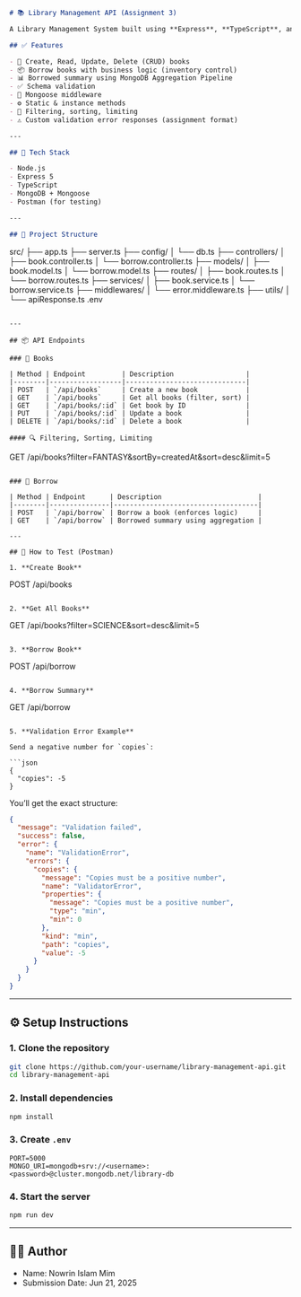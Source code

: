 ```markdown
# 📚 Library Management API (Assignment 3)

A Library Management System built using **Express**, **TypeScript**, and **MongoDB (Mongoose)**.

## ✅ Features

- 📖 Create, Read, Update, Delete (CRUD) books
- 📦 Borrow books with business logic (inventory control)
- 📊 Borrowed summary using MongoDB Aggregation Pipeline
- ✅ Schema validation
- 🔁 Mongoose middleware
- ⚙️ Static & instance methods
- 🔎 Filtering, sorting, limiting
- ⚠️ Custom validation error responses (assignment format)

---

## 🚀 Tech Stack

- Node.js
- Express 5
- TypeScript
- MongoDB + Mongoose
- Postman (for testing)

---

## 📂 Project Structure

```

src/
├── app.ts
├── server.ts
├── config/
│   └── db.ts
├── controllers/
│   ├── book.controller.ts
│   └── borrow\.controller.ts
├── models/
│   ├── book.model.ts
│   └── borrow\.model.ts
├── routes/
│   ├── book.routes.ts
│   └── borrow\.routes.ts
├── services/
│   ├── book.service.ts
│   └── borrow\.service.ts
├── middlewares/
│   └── error.middleware.ts
├── utils/
│   └── apiResponse.ts
.env

```

---

## 📦 API Endpoints

### 📘 Books

| Method | Endpoint         | Description                  |
|--------|------------------|------------------------------|
| POST   | `/api/books`     | Create a new book            |
| GET    | `/api/books`     | Get all books (filter, sort) |
| GET    | `/api/books/:id` | Get book by ID               |
| PUT    | `/api/books/:id` | Update a book                |
| DELETE | `/api/books/:id` | Delete a book                |

#### 🔍 Filtering, Sorting, Limiting

```

GET /api/books?filter=FANTASY\&sortBy=createdAt\&sort=desc\&limit=5

```

### 📕 Borrow

| Method | Endpoint      | Description                        |
|--------|---------------|------------------------------------|
| POST   | `/api/borrow` | Borrow a book (enforces logic)     |
| GET    | `/api/borrow` | Borrowed summary using aggregation |

---

## 🧪 How to Test (Postman)

1. **Create Book**

```

POST /api/books

```

2. **Get All Books**

```

GET /api/books?filter=SCIENCE\&sort=desc\&limit=5

```

3. **Borrow Book**

```

POST /api/borrow

```

4. **Borrow Summary**

```

GET /api/borrow

````

5. **Validation Error Example**

Send a negative number for `copies`:

```json
{
  "copies": -5
}
````

You’ll get the exact structure:

```json
{
  "message": "Validation failed",
  "success": false,
  "error": {
    "name": "ValidationError",
    "errors": {
      "copies": {
        "message": "Copies must be a positive number",
        "name": "ValidatorError",
        "properties": {
          "message": "Copies must be a positive number",
          "type": "min",
          "min": 0
        },
        "kind": "min",
        "path": "copies",
        "value": -5
      }
    }
  }
}
```

---

## ⚙️ Setup Instructions

### 1. Clone the repository

```bash
git clone https://github.com/your-username/library-management-api.git
cd library-management-api
```

### 2. Install dependencies

```bash
npm install
```

### 3. Create `.env`

```env
PORT=5000
MONGO_URI=mongodb+srv://<username>:<password>@cluster.mongodb.net/library-db
```

### 4. Start the server

```bash
npm run dev
```

---

## 👩‍💻 Author

* Name: Nowrin Islam Mim
* Submission Date: Jun 21, 2025

```

```

